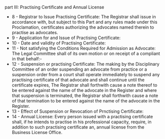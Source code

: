 part III: Practising Certificate and Annual License

<ul>
			<li>8 - Registrar to Issue Practising Certificate: The Registrar shall issue in accordance with, but subject to this Part and any rules made under this Proclamation, certificates authorizing the advocates named therein to practise as advocates.<ul>
			</ul></li>			<li>9 - Application for and Issue of Practising Certificate: <ul>
			</ul></li>			<li>10 - Date and validity of Practising Certificate: <ul>
			</ul></li>			<li>11 - Not satisfying the Conditions Required for Admission as Advocate: The Legal Committee shall of its own motion or on receipt of a compliant in that behalf:-<ul>
			</ul></li>			<li>12 - Suspension or practising Certificate: The making by the Disciplinary Committee of an order suspending an advocate from practice or a suspension order from a court shall operate immediately to suspend any practising certificate of that advocate and shall continue until the certificate expires, The Registrar shall forthwith cause a note thereof to be entered against the name of the advocate in the Register and where that suspension is terminated, the Registrar shall forthwith cause a note of that termination to be entered against the name of the advocate in the Register.<ul>
			</ul></li>			<li>13 - Effect of Suspension or Revocation of Prnctising Certificate: <ul>
			</ul></li>			<li>14 - Annual License: Every person issued with a practising certificate shall, if he intends to practise in his professional capacity, require, in addition to such practising certificate an, annual license from the Business License Office.<ul>
			</ul></li></ul>